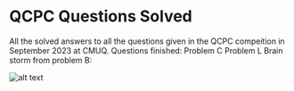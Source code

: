 # QCPC Questions Solved
 All the solved answers to all the questions given in the QCPC compeition in September 2023 at CMUQ.
 Questions finished:
 Problem C
 Problem L
Brain storm from problem B:

![alt text](image.png)

